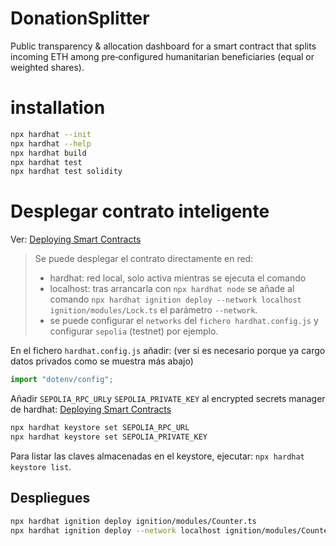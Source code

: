 # DonationSplitter
Public transparency &amp; allocation dashboard for a smart contract that splits incoming ETH among pre‑configured humanitarian beneficiaries (equal or weighted shares).

# installation
```bash
npx hardhat --init
npx hardhat --help
npx hardhat build
npx hardhat test
npx hardhat test solidity
```

# Desplegar contrato inteligente
Ver: [Deploying Smart Contracts](https://hardhat.org/docs/learn-more/deploying-contracts)

> Se puede desplegar el contrato directamente en red:
> - hardhat: red local, solo activa mientras se ejecuta el comando
> - localhost: tras arrancarla con `npx hardhat node` se añade al comando `npx hardhat ignition deploy --network localhost ignition/modules/Lock.ts` el parámetro `--network`.
> - se puede configurar el `networks` del `fichero hardhat.config.js` y configurar `sepolia` (testnet) por ejemplo.

En el fichero `hardhat.config.js` añadir: (ver si es necesario porque ya cargo datos privados como se muestra más abajo)

```typescript
import "dotenv/config";
```

Añadir `SEPOLIA_RPC_URL`y `SEPOLIA_PRIVATE_KEY` al encrypted secrets manager de hardhat:
[Deploying Smart Contracts](https://hardhat.org/docs/learn-more/deploying-contracts)
```bash
npx hardhat keystore set SEPOLIA_RPC_URL
npx hardhat keystore set SEPOLIA_PRIVATE_KEY
```

Para listar las claves almacenadas en el keystore, ejecutar: `npx hardhat keystore list`.

## Despliegues
```bash
npx hardhat ignition deploy ignition/modules/Counter.ts
npx hardhat ignition deploy --network localhost ignition/modules/Counter.ts # tras npx hardhat node
